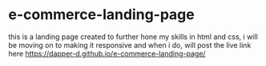 # e-commerce-landing-page
this is a landing page created to further hone my skills in html and css, i will be moving on to making it responsive and when i do, will post the live link here
https://dapper-d.github.io/e-commerce-landing-page/
